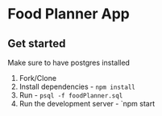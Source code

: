 # Food Planner App

## Get started

Make sure to have postgres installed

1. Fork/Clone
2. Install dependencies - `npm install`
3. Run - `psql -f foodPlanner.sql`
4. Run the development server - `npm start
